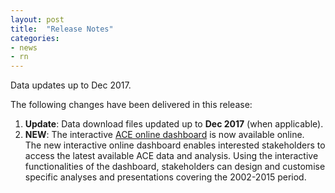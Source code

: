 ```yaml
---
layout: post
title:  "Release Notes"
categories:
- news
- rn
---
```


Data updates up to Dec 2017.

The following changes have been delivered in this release:

1. **Update**: Data download files updated up to **Dec 2017** (when applicable).
1. **NEW**: The interactive [ACE online dashboard][acedashboard] is now available online.
	<br>The new interactive online dashboard enables interested stakeholders to access the latest available ACE data and analysis. Using the interactive functionalities of the dashboard, stakeholders can design and customise specific analyses and presentations covering the 2002-2015 period.

[acedashboard]: <http://www.eurocontrol.int/ACE/ACE-Home.html> "ACE online dashboard"